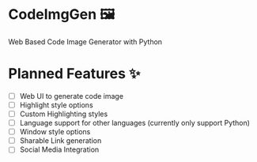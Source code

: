# CodeImgGen 🖼️
Web Based Code Image Generator with Python

# Planned Features ✨
- [ ] Web UI to generate code image
- [ ] Highlight style options
- [ ] Custom Highlighting styles
- [ ] Language support for other languages (currently only support Python)
- [ ] Window style options
- [ ] Sharable Link generation
- [ ] Social Media Integration
